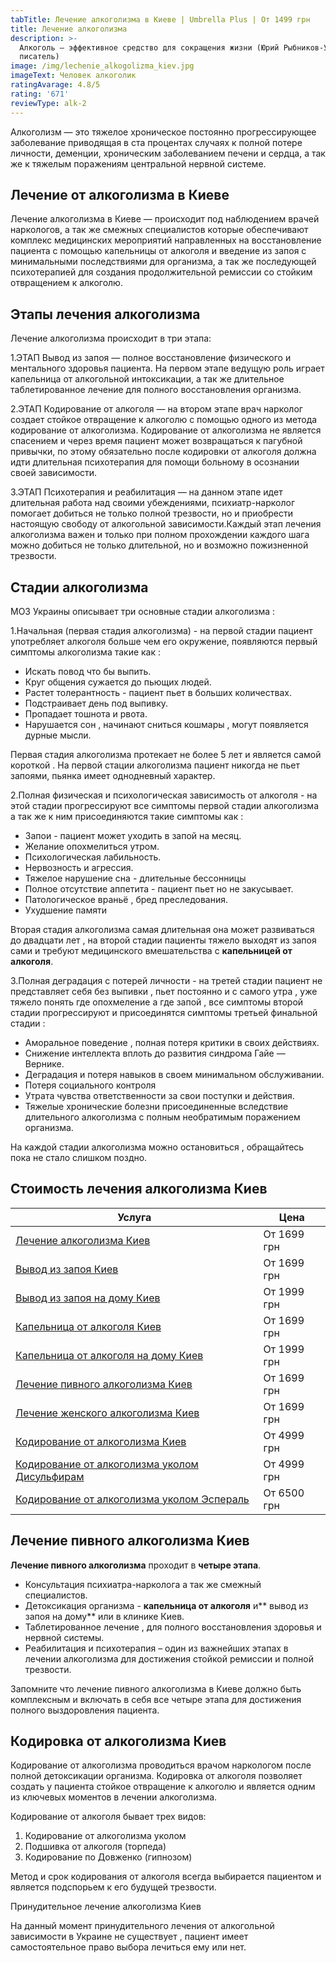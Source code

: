 ```yaml
---
tabTitle: Лечение алкоголизма в Киеве | Umbrella Plus | От 1499 грн
title: Лечение алкоголизма
description: >-
  Алкоголь — эффективное средство для сокращения жизни (Юрий Рыбников-Украинский
  писатель)
image: /img/lechenie_alkogolizma_kiev.jpg
imageText: Человек алкоголик
ratingAvarage: 4.8/5
rating: '671'
reviewType: alk-2
---
```


Алкоголизм — это тяжелое хроническое постоянно прогрессирующее заболевание приводящая в ста процентах случаях к полной потере личности, деменции, хроническим заболеванием печени и сердца, а так же к тяжелым поражениям центральной нервной системе.

## Лечение от алкоголизма в Киеве

Лечение алкоголизма в Киеве — происходит под наблюдением врачей наркологов, а так же смежных специалистов которые обеспечивают комплекс медицинских мероприятий направленных на восстановление пациента с помощью капельницы от алкоголя и введение из запоя с минимальными последствиями для организма, а так же последующей психотерапией для создания продолжительной ремиссии со стойким отвращением к алкоголю.

## Этапы лечения алкоголизма

Лечение алкоголизма происходит в три этапа:

1.ЭТАП Вывод из запоя — полное восстановление физического и ментального здоровья пациента. На первом этапе ведущую роль играет капельница от алкогольной интоксикации, а так же длительное таблетированное лечение для полного восстановления организма.

2.ЭТАП Кодирование от алкоголя — на втором этапе врач нарколог создает стойкое отвращение к алкоголю с помощью одного из метода кодирование от алкоголизма. Кодирование от алкоголизма не является спасением и через время пациент может возвращаться к пагубной привычки, по этому обязательно после кодировки от алкоголя должна идти длительная психотерапия для помощи больному в осознании своей зависимости.

3.ЭТАП Психотерапия и реабилитация — на данном этапе идет длительная работа над своими убеждениями, психиатр-нарколог помогает добиться не только полной трезвости, но и приобрести настоящую свободу от алкогольной зависимости.Каждый этап лечения алкоголизма важен и только при полном прохождении каждого шага можно добиться не только длительной, но и возможно пожизненной трезвости.

## Стадии алкоголизма

МОЗ Украины описывает три основные стадии алкоголизма :

1.Начальная (первая стадия алкоголизма) - на первой стадии пациент употребляет алкоголя больше чем его окружение, появляются первый симптомы алкоголизма такие как :

* Искать повод что бы выпить.
* Круг общения сужается до пьющих людей.
* Растет толерантность - пациент пьет в больших количествах.
* Подстраивает день под выпивку.
* Пропадает тошнота и рвота.
* Нарушается сон , начинают сниться кошмары , могут появляется дурные мысли.

Первая стадия алкоголизма протекает не более 5 лет и является самой короткой . На первой стации алкоголизма пациент никогда не пьет запоями, пьянка имеет однодневный характер.

2.Полная физическая и психологическая зависимость от алкоголя - на этой стадии прогрессируют все симптомы первой стадии алкоголизма а так же к ним присоединяются такие симптомы как :

* Запои - пациент может уходить в запой на месяц.
* Желание опохмелиться утром.
* Психологическая лабильность.
* Нервозность и агрессия.
* Тяжелое нарушение сна - длительные бессонницы
* Полное отсутствие аппетита - пациент пьет но не закусывает.
* Патологическое враньё , бред преследования.
* Ухудшение памяти

Вторая стадия алкоголизма самая длительная она может развиваться до двадцати лет , на второй стадии пациенты тяжело выходят из запоя сами и требуют медицинского вмешательства с **капельницей от алкоголя**.

3.Полная деградация с потерей личности - на третей стадии пациент не представляет себя без выпивки , пьет постоянно и с самого утра , уже тяжело понять где опохмеление а где запой , все симптомы второй стадии прогрессируют и присоединятся симптомы третьей финальной стадии :

* Аморальное поведение , полная потеря критики в своих действиях.
* Снижение интеллекта вплоть до развития синдрома Гайе — Вернике.
* Деградация и потеря навыков в своем минимальном обслуживании.
* Потеря социального контроля
* Утрата чувства ответственности за свои поступки и действия.
* Тяжелые хронические болезни присоединенные вследствие длительного алкоголизма с полным необратимым поражением организма.

На каждой стадии алкоголизма можно остановиться , обращайтесь пока не стало слишком поздно.

## Стоимость лечения алкоголизма Киев

| Услуга                                                                                  | Цена        |
| --------------------------------------------------------------------------------------- | ----------- |
| [Лечение алкоголизма Киев](lechenie-alkogolizma-kiev)                                   | От 1699 грн |
| [Вывод из запоя Киев](Vivod-iz-zapoia-kiev)                                             | От 1699 грн |
| [Вывод из запоя на дому Киев](Vivod-iz-zapoia-na-domy-kiev)                             | От 1999 грн |
| [Капельница от алкоголя Киев](Kapelnica_ot_alkogola_kiev)                               | От 1699 грн |
| [Капельница от алкоголя на дому Киев](Kapelnica_ot_alkogola_na_domy_kiev)               | От 1999 грн |
| [Лечение пивного алкоголизма Киев](lechenie-pivnogi-alkogolizma-kiev)                   | От 1699 грн |
| [Лечение женского алкоголизма Киев](lechenie-jenskogo-alkogolizma-kiev)                 | От 1699 грн |
| [Кодирование от алкоголизма Киев](kodirovka-ot-alkogolia-kiev)                          | От 4999 грн |
| [Кодирование от алкоголизма уколом Дисульфирам](kodirovka-ot-alkogolia-disulfiram-kiev) | От 4999 грн |
| [Кодирование от алкоголизма уколом Эспераль](kodirovka-ot-alkogolizma-espiarl-kiev)     | От 6500 грн |

## Лечение пивного алкоголизма Киев

**Лечение пивного алкоголизма** проходит в **четыре этапа**.

* Консультация психиатра-нарколога а так же смежный специалистов.
* Детоксикация организма - **капельница от алкоголя** и\*\* вывод из запоя на дому\*\* или в клинике Киев.
* Таблетированное лечение , для полного восстановления здоровья и нервной системы.
* Реабилитация и психотерапия – один из важнейших этапах в лечении алкоголизма для достижения стойкой ремиссии и полной трезвости.

Запомните что лечение пивного алкоголизма в Киеве должно быть комплексным и включать в себя все четыре этапа для достижения полного выздоровления пациента.

## Кодировка от алкоголизма Киев

Кодирование от алкоголизма проводиться врачом наркологом после полной детоксикации организма. Кодировка от алкоголя позволяет создать у пациента стойкое отвращение к алкоголю и является одним из ключевых моментов в лечении алкоголизма.

Кодирование от алкоголя бывает трех видов:

1. Кодирование от алкоголизма уколом
2. Подшивка от алкоголя (торпеда)
3. Кодирование по Довженко (гипнозом)

Метод и срок кодирования от алкоголя всегда выбирается пациентом и является подспорьем к его будущей трезвости.

Принудительное лечение алкоголизма Киев

На данный момент принудительного лечения от алкогольной зависимости в Украине не существует , пациент имеет самостоятельное право выбора лечиться ему или нет.
